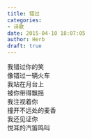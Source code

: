 ```yaml
---  
title: 错过  
categories:  
- 诗歌  
date: 2015-04-10 18:07:05  
author: Herb  
draft: true
---  
```

我错过你的笑  
像错过一辆火车  
我站在月台上  
被你带得飘摇  
我注视着你  
撞开不远处的麦香  
我还见证你  
悦耳的汽笛鸣叫